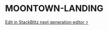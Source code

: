 # MOONTOWN-LANDING

[Edit in StackBlitz next generation editor ⚡️](https://stackblitz.com/~/github.com/RollNo21-crypto/MOONTOWN-LANDING)